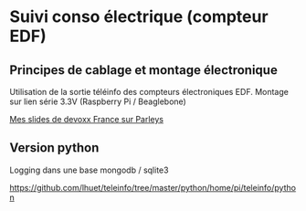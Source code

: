 Suivi conso électrique (compteur EDF)
=====================================

Principes de cablage et montage électronique
--------------------------------------------
Utilisation de la sortie téléinfo des compteurs électroniques EDF.
Montage sur lien série 3.3V (Raspberry Pi / Beaglebone)

[Mes slides de devoxx France sur Parleys](http://www.parleys.com/play/5156acf2e4b0c779d7881400/chapter43/about)

Version python
--------------
Logging dans une base mongodb / sqlite3

https://github.com/lhuet/teleinfo/tree/master/python/home/pi/teleinfo/python
